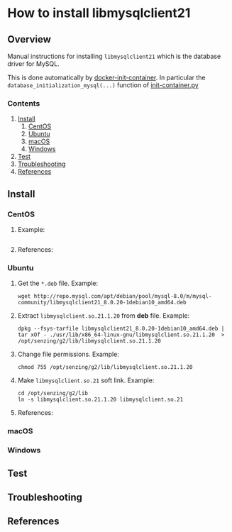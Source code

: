 # How to install libmysqlclient21

## Overview

Manual instructions for installing `libmysqlclient21` which is the database driver for MySQL.

This is done automatically by
[docker-init-container](https://github.com/Senzing/docker-init-container).
In particular the `database_initialization_mysql(...)` function of
[init-container.py](https://github.com/Senzing/docker-init-container/blob/master/init-container.py)

### Contents

1. [Install](#install)
    1. [CentOS](#centos)
    1. [Ubuntu](#ubuntu)
    1. [macOS](#macos)
    1. [Windows](#windows)
1. [Test](#test)
1. [Troubleshooting](#troubleshooting)
1. [References](#references)

## Install

### CentOS

1. Example:

    ```console
    ```

1. References:

### Ubuntu

1. Get the `*.deb` file.
   Example:

    ```console
    wget http://repo.mysql.com/apt/debian/pool/mysql-8.0/m/mysql-community/libmysqlclient21_8.0.20-1debian10_amd64.deb
    ```

1. Extract `libmysqlclient.so.21.1.20` from **deb** file.
   Example:

    ```console
    dpkg --fsys-tarfile libmysqlclient21_8.0.20-1debian10_amd64.deb | tar xOf - ./usr/lib/x86_64-linux-gnu/libmysqlclient.so.21.1.20  > /opt/senzing/g2/lib/libmysqlclient.so.21.1.20
    ```

1. Change file permissions.
   Example:

    ```console
    chmod 755 /opt/senzing/g2/lib/libmysqlclient.so.21.1.20
    ```

1. Make `libmysqlclient.so.21` soft link.
   Example:

    ```console
    cd /opt/senzing/g2/lib
    ln -s libmysqlclient.so.21.1.20 libmysqlclient.so.21
    ```

1. References:

### macOS

### Windows

## Test

## Troubleshooting

## References
